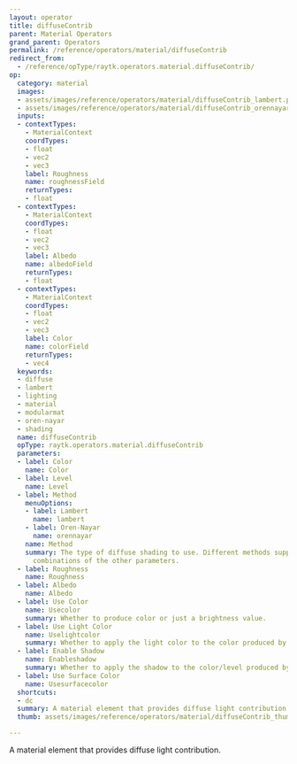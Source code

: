 ```yaml
---
layout: operator
title: diffuseContrib
parent: Material Operators
grand_parent: Operators
permalink: /reference/operators/material/diffuseContrib
redirect_from:
  - /reference/opType/raytk.operators.material.diffuseContrib/
op:
  category: material
  images:
  - assets/images/reference/operators/material/diffuseContrib_lambert.png
  - assets/images/reference/operators/material/diffuseContrib_orennayar.png
  inputs:
  - contextTypes:
    - MaterialContext
    coordTypes:
    - float
    - vec2
    - vec3
    label: Roughness
    name: roughnessField
    returnTypes:
    - float
  - contextTypes:
    - MaterialContext
    coordTypes:
    - float
    - vec2
    - vec3
    label: Albedo
    name: albedoField
    returnTypes:
    - float
  - contextTypes:
    - MaterialContext
    coordTypes:
    - float
    - vec2
    - vec3
    label: Color
    name: colorField
    returnTypes:
    - vec4
  keywords:
  - diffuse
  - lambert
  - lighting
  - material
  - modularmat
  - oren-nayar
  - shading
  name: diffuseContrib
  opType: raytk.operators.material.diffuseContrib
  parameters:
  - label: Color
    name: Color
  - label: Level
    name: Level
  - label: Method
    menuOptions:
    - label: Lambert
      name: lambert
    - label: Oren-Nayar
      name: orennayar
    name: Method
    summary: The type of diffuse shading to use. Different methods support different
      combinations of the other parameters.
  - label: Roughness
    name: Roughness
  - label: Albedo
    name: Albedo
  - label: Use Color
    name: Usecolor
    summary: Whether to produce color or just a brightness value.
  - label: Use Light Color
    name: Uselightcolor
    summary: Whether to apply the light color to the color produced by this element.
  - label: Enable Shadow
    name: Enableshadow
    summary: Whether to apply the shadow to the color/level produced by this element.
  - label: Use Surface Color
    name: Usesurfacecolor
  shortcuts:
  - dc
  summary: A material element that provides diffuse light contribution.
  thumb: assets/images/reference/operators/material/diffuseContrib_thumb.png

---
```



A material element that provides diffuse light contribution.